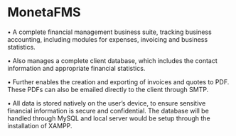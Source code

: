 # MonetaFMS

•	A complete financial management business suite, tracking business accounting, including modules for expenses, invoicing and business statistics.

•	Also manages a complete client database, which includes the contact information and appropriate financial statistics.

•	Further enables the creation and exporting of invoices and quotes to PDF. These PDFs can also be emailed directly to the client through SMTP. 

•	All data is stored natively on the user’s device, to ensure sensitive financial information is secure and confidential. The database will be handled through MySQL and local server would be setup through the installation of XAMPP. 

